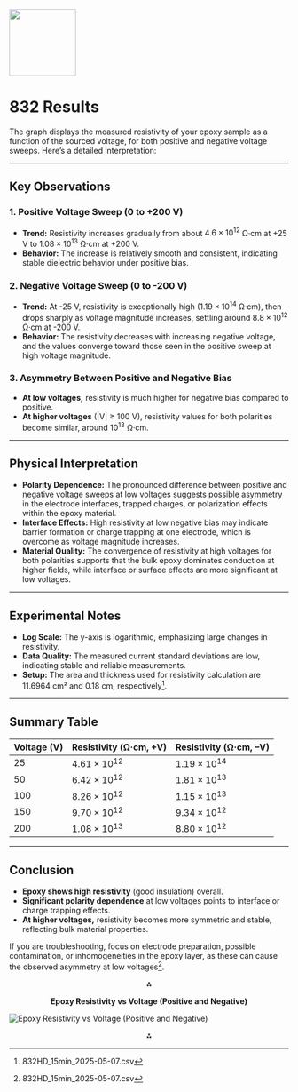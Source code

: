 <img src="https://r2cdn.perplexity.ai/pplx-full-logo-primary-dark%402x.png" class="logo" width="120"/>

# 832 Results

The graph displays the measured resistivity of your epoxy sample as a function of the sourced voltage, for both positive and negative voltage sweeps. Here’s a detailed interpretation:

---

## **Key Observations**

### **1. Positive Voltage Sweep (0 to +200 V)**

- **Trend:** Resistivity increases gradually from about $4.6 \times 10^{12}$ Ω·cm at +25 V to $1.08 \times 10^{13}$ Ω·cm at +200 V.
- **Behavior:** The increase is relatively smooth and consistent, indicating stable dielectric behavior under positive bias.


### **2. Negative Voltage Sweep (0 to -200 V)**

- **Trend:** At -25 V, resistivity is exceptionally high ($1.19 \times 10^{14}$ Ω·cm), then drops sharply as voltage magnitude increases, settling around $8.8 \times 10^{12}$ Ω·cm at -200 V.
- **Behavior:** The resistivity decreases with increasing negative voltage, and the values converge toward those seen in the positive sweep at high voltage magnitude.


### **3. Asymmetry Between Positive and Negative Bias**

- **At low voltages,** resistivity is much higher for negative bias compared to positive.
- **At higher voltages** (|V| ≥ 100 V), resistivity values for both polarities become similar, around $10^{13}$ Ω·cm.

---

## **Physical Interpretation**

- **Polarity Dependence:** The pronounced difference between positive and negative voltage sweeps at low voltages suggests possible asymmetry in the electrode interfaces, trapped charges, or polarization effects within the epoxy material.
- **Interface Effects:** High resistivity at low negative bias may indicate barrier formation or charge trapping at one electrode, which is overcome as voltage magnitude increases.
- **Material Quality:** The convergence of resistivity at high voltages for both polarities supports that the bulk epoxy dominates conduction at higher fields, while interface or surface effects are more significant at low voltages.

---

## **Experimental Notes**

- **Log Scale:** The y-axis is logarithmic, emphasizing large changes in resistivity.
- **Data Quality:** The measured current standard deviations are low, indicating stable and reliable measurements.
- **Setup:** The area and thickness used for resistivity calculation are 11.6964 cm² and 0.18 cm, respectively[^2].

---

## **Summary Table**

| Voltage (V) | Resistivity (Ω·cm, +V) | Resistivity (Ω·cm, –V) |
| :-- | :-- | :-- |
| 25 | $4.61 \times 10^{12}$ | $1.19 \times 10^{14}$ |
| 50 | $6.42 \times 10^{12}$ | $1.81 \times 10^{13}$ |
| 100 | $8.26 \times 10^{12}$ | $1.15 \times 10^{13}$ |
| 150 | $9.70 \times 10^{12}$ | $9.34 \times 10^{12}$ |
| 200 | $1.08 \times 10^{13}$ | $8.80 \times 10^{12}$ |


---

## **Conclusion**

- **Epoxy shows high resistivity** (good insulation) overall.
- **Significant polarity dependence** at low voltages points to interface or charge trapping effects.
- **At higher voltages,** resistivity becomes more symmetric and stable, reflecting bulk material properties.

If you are troubleshooting, focus on electrode preparation, possible contamination, or inhomogeneities in the epoxy layer, as these can cause the observed asymmetry at low voltages[^2].

<div style="text-align: center">⁂</div>

**<div style='text-align: center'>Epoxy Resistivity vs Voltage (Positive and Negative)</div>**

![<div style='text-align: center'>Epoxy Resistivity vs Voltage (Positive and Negative)</div>](https://ppl-ai-code-interpreter-files.s3.amazonaws.com/web/direct-files/36605119/f54baeb1-0328-4483-b9b0-57f93cb0b352-pro/98da6fd3-b2af-49f9-9234-2582a7edd732/0/222d0be4.png)

<div style="text-align: center">⁂</div>

[^1]: 832HD_15min_plot_2025-05-07.pdf

[^2]: 832HD_15min_2025-05-07.csv

[^3]: Epoxy Resistivity vs Voltage (Positive and Negative)

